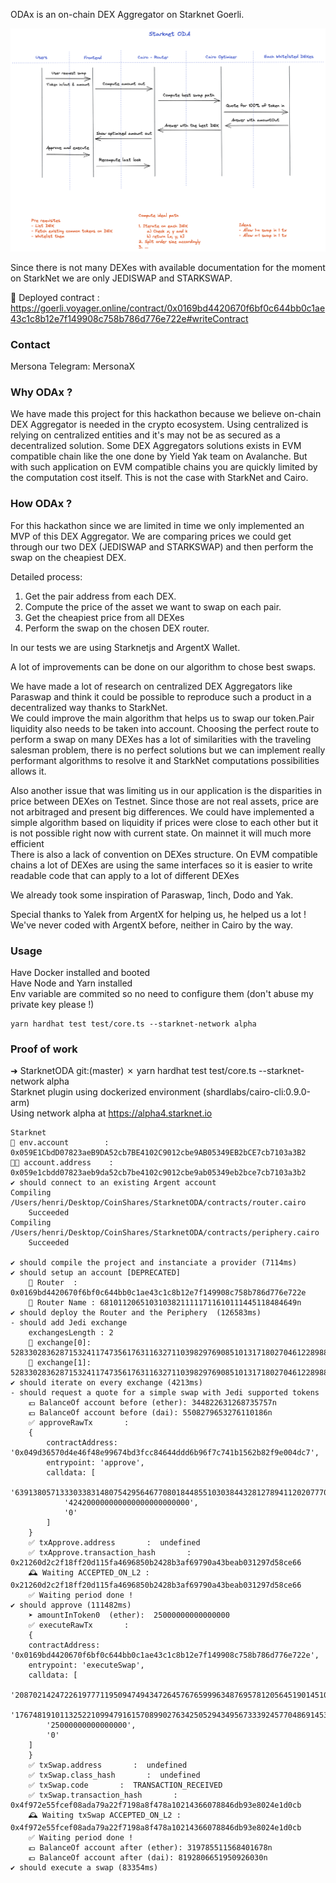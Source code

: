ODAx is an on-chain DEX Aggregator on Starknet Goerli.  

![alt text](draft.excalidraw.png "Schema")

Since there is not many DEXes with available documentation for the moment on StarkNet we are only JEDISWAP and STARKSWAP.  
  
📜 Deployed contract : https://goerli.voyager.online/contract/0x0169bd4420670f6bf0c644bb0c1ae43c1c8b12e7f149908c758b786d776e722e#writeContract  
  

### Contact  
  
Mersona
Telegram: MersonaX  
  
### Why ODAx ?  
  
We have made this project for this hackathon because we believe on-chain DEX Aggregator is needed in the crypto ecosystem. Using centralized is relying on centralized entities and it's may not be as secured as a decentralized solution. Some DEX Aggregators solutions exists in EVM compatible chain like the one done by Yield Yak team on Avalanche. But with such application on EVM compatible chains you are quickly limited by the computation cost itself. This is not the case with StarkNet and Cairo.  
  
### How ODAx ?  
  
For this hackathon since we are limited in time we only implemented an MVP of this DEX Aggregator. We are comparing prices we could get through our two DEX (JEDISWAP and STARKSWAP) and then perform the swap on the cheapiest DEX.  
  
Detailed process:  
  
1. Get the pair address from each DEX.  
2. Compute the price of the asset we want to swap on each pair.  
3. Get the cheapiest price from all DEXes  
4. Perform the swap on the chosen DEX router.  
  
In our tests we are using Starknetjs and ArgentX Wallet.  
  
A lot of improvements can be done on our algorithm to chose best swaps.  
  
We have made a lot of research on centralized DEX Aggregators like Paraswap and think it could be possible to reproduce such a product in a decentralized way thanks to StarkNet.  
We could improve the main algorithm that helps us to swap our token.Pair liquidity also needs to be taken into account. Choosing the perfect route to perform a swap on many DEXes has a lot of similarities with the traveling salesman problem, there is no perfect solutions but we can implement really performant algorithms to resolve it and StarkNet computations possibilities allows it.  
  
Also another issue that was limiting us in our application is the disparities in price between DEXes on Testnet. Since those are not real assets, price are not arbitraged and present big differences. We could have implemented a simple algorithm based on liquidity if prices were close to each other but it is not possible right now with current state. On mainnet it will much more efficient  
There is also a lack of convention on DEXes structure. On EVM compatible chains a lot of DEXes are using the same interfaces so it is easier to write readable code that can apply to a lot of different DEXes  
  
We already took some inspiration of Paraswap, 1inch, Dodo and Yak.  
  
Special thanks to Yalek from ArgentX for helping us, he helped us a lot ! We've never coded with ArgentX before, neither in Cairo by the way.   
  
### Usage  
  
Have Docker installed and booted  
Have Node and Yarn installed  
Env variable are commited so no need to configure them (don't abuse my private key please !)  
  
    yarn hardhat test test/core.ts --starknet-network alpha  
  
  
### Proof of work  
  
➜  StarknetODA git:(master) ✗ yarn hardhat test test/core.ts --starknet-network alpha  
    Starknet plugin using dockerized environment (shardlabs/cairo-cli:0.9.0-arm)  
    Using network alpha at https://alpha4.starknet.io  
  
    Starknet  
    🔑 env.account        :  0x059E1CbdD07823aeB9DA52cb7BE4102C9012cbe9AB05349EB2bCE7cb7103a3B2  
    👨‍💻 account.address    :  0x059e1cbdd07823aeb9da52cb7be4102c9012cbe9ab05349eb2bce7cb7103a3b2  
    ✔ should connect to an existing Argent account  
    Compiling /Users/henri/Desktop/CoinShares/StarknetODA/contracts/router.cairo  
	    Succeeded  
    Compiling /Users/henri/Desktop/CoinShares/StarknetODA/contracts/periphery.cairo  
	    Succeeded  
  
    ✔ should compile the project and instanciate a provider (7114ms)  
    ✔ should setup an account [DEPRECATED]  
        📜 Router  : 0x0169bd4420670f6bf0c644bb0c1ae43c1c8b12e7f149908c758b786d776e722e  
        📜 Router Name : 68101120651031038211111711610111445118484649n  
    ✔ should deploy the Router and the Periphery  (126583ms)  
    - should add Jedi exchange  
        exchangesLength : 2  
        🔄 exchange[0]: 528330283628715324117473561763116327110398297690851013171802704612289884993n  
        🔄 exchange[1]: 528330283628715324117473561763116327110398297690851013171802704612289884993n  
    ✔ should iterate on every exchange (4213ms)  
    - should request a quote for a simple swap with Jedi supported tokens  
        💶 BalanceOf account before (ether): 344822631268735757n  
        💶 BalanceOf account before (dai): 5508279653276110186n  
        ✅ approveRawTx       :  
        {  
            contractAddress: '0x049d36570d4e46f48e99674bd3fcc84644ddd6b96f7c741b1562b82f9e004dc7',  
            entrypoint: 'approve',  
            calldata: [  
                '639138057133303383148075429564677080184485510303844328127894112020777038382',  
                '424200000000000000000000000',  
                '0'  
            ]  
        }  
        ✅ txApprove.address       :  undefined  
        ✅ txApprove.transaction_hash       :  0x21260d2c2f18ff20d115fa4696850b2428b3af69790a43beab031297d58ce66  
        🕰 Waiting ACCEPTED_ON_L2 : 0x21260d2c2f18ff20d115fa4696850b2428b3af69790a43beab031297d58ce66  
        ✅ Waiting period done !  
    ✔ should approve (111482ms)  
        ➤ amountInToken0  (ether):  25000000000000000  
        ✅ executeRawTx       :  
        {  
        contractAddress: '0x0169bd4420670f6bf0c644bb0c1ae43c1c8b12e7f149908c758b786d776e722e',  
        entrypoint: 'executeSwap',  
        calldata: [  
            '2087021424722619777119509474943472645767659996348769578120564519014510906823',  
            '1767481910113252210994791615708990276342505294349567333924577048691453030089',  
            '25000000000000000',  
            '0'  
        ]  
        }  
        ✅ txSwap.address       :  undefined  
        ✅ txSwap.class_hash       :  undefined  
        ✅ txSwap.code       :  TRANSACTION_RECEIVED  
        ✅ txSwap.transaction_hash       :  0x4f972e55fcef08ada79a22f7198a8f478a10214366078846db93e8024e1d0cb  
        🕰 Waiting txSwap ACCEPTED_ON_L2 : 0x4f972e55fcef08ada79a22f7198a8f478a10214366078846db93e8024e1d0cb  
        ✅ Waiting period done !  
        💶 BalanceOf account after (ether): 319785511568401678n  
        💶 BalanceOf account after (dai): 8192806651950926030n  
    ✔ should execute a swap (83354ms)  
  
